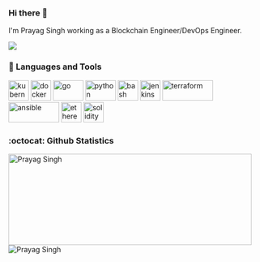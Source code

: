 ### Hi there 👋

I'm Prayag Singh working as a Blockchain Engineer/DevOps Engineer.

![](https://komarev.com/ghpvc/?username=prayasingh&style=flat-square)

### 🧰 Languages and Tools
<p align="left"><img src="https://www.vectorlogo.zone/logos/kubernetes/kubernetes-icon.svg" alt="kubernetes" width="40" height="40"/> <img src="https://www.vectorlogo.zone/logos/docker/docker-official.svg" alt="docker" width="40" height="40"/> <img src="https://www.vectorlogo.zone/logos/golang/golang-official.svg" alt="go" width="60" height="40"/>  <img src="https://www.vectorlogo.zone/logos/python/python-official.svg" alt="python" width="60" height="40"/> <img src="https://www.vectorlogo.zone/logos/gnu_bash/gnu_bash-icon.svg" alt="bash" width="40" height="40"/> <img src="https://www.vectorlogo.zone/logos/jenkins/jenkins-icon.svg" alt="jenkins" width="40" height="40"/> <img src="https://www.vectorlogo.zone/logos/terraformio/terraformio-ar21.svg" alt="terraform" width="100" height="40"/> <img src="https://www.vectorlogo.zone/logos/ansible/ansible-ar21.svg" alt="ansible" width="100" height="40"/> <img src="https://www.vectorlogo.zone/logos/ethereum/ethereum-icon.svg" alt="ethereum" width=40 height=40 /> <img src="https://upload.wikimedia.org/wikipedia/commons/9/98/Solidity_logo.svg" alt="solidity" width=40 height=40/>
</p>

### :octocat: Github Statistics
<p align="left">
<img  src="https://github-readme-stats.vercel.app/api?username=prayagsingh&show_icons=true&theme=radical" alt="Prayag Singh" width="480" height="180" />
<img src="https://github-readme-stats.vercel.app/api/top-langs/?username=prayagsingh&layout=compact&hide=html&theme=radical&langs_count=10" alt="Prayag Singh"/>
</p>


